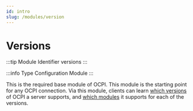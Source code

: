 ```yaml
---
id: intro
slug: /modules/version
---
```

# Versions

:::tip Module Identifier
versions
:::

:::info Type
Configuration Module
:::

This is the required base module of OCPI. This module is the starting point for any OCPI connection. Via this module,
clients can learn [which versions](https://ocpi.dev) of OCPI a server
supports, and [which modules](https://ocpi.dev) it supports for each of the
versions.
